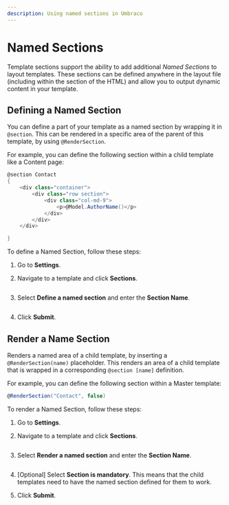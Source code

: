 ```yaml
---
description: Using named sections in Umbraco
---
```


# Named Sections

Template sections support the ability to add additional _Named Sections_ to layout templates. These sections can be defined anywhere in the layout file (including within the section of the HTML) and allow you to output dynamic content in your template.

## Defining a Named Section

You can define a part of your template as a named section by wrapping it in `@section`. This can be rendered in a specific area of the parent of this template, by using `@RenderSection`.

For example, you can define the following section within a child template like a Content page:

```csharp
@section Contact
{
    <div class="container">
        <div class="row section">
            <div class="col-md-9">
                <p>@Model.AuthorName()</p> 
            </div>
        </div>
    </div>

}
```

To define a Named Section, follow these steps:

1. Go to **Settings**.
2.  Navigate to a template and click **Sections**.

    <figure><img src="images/Sections-option.png" alt=""><figcaption></figcaption></figure>
3.  Select **Define a named section** and enter the **Section Name**.

    <figure><img src="images/Define-named-section.png" alt=""><figcaption></figcaption></figure>
4. Click **Submit**.

## Render a Name Section

Renders a named area of a child template, by inserting a `@RenderSection(name)` placeholder. This renders an area of a child template that is wrapped in a corresponding `@section [name]` definition.

For example, you can define the following section within a Master template:

```csharp
@RenderSection("Contact", false)
```

To render a Named Section, follow these steps:

1. Go to **Settings**.
2.  Navigate to a template and click **Sections**.

    <figure><img src="images/Sections-option.png" alt=""><figcaption></figcaption></figure>
3.  Select **Render a named section** and enter the **Section Name**.

    <figure><img src="images/Render-named-sections.png" alt=""><figcaption></figcaption></figure>
4. \[Optional] Select **Section is mandatory**. This means that the child templates need to have the named section defined for them to work.
5. Click **Submit**.
